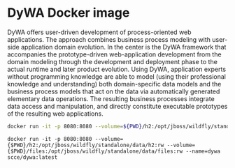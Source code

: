 # DyWA Docker image 

DyWA offers user-driven development of process-oriented web applications. The approach combines business process modeling with user-side application domain evolution. In the center is the DyWA framework that accompanies the prototype-driven web-application development from the domain modeling through the development and deployment phase to the actual runtime and later product evolution. Using DyWA, application experts without programming knowledge are able to model (using their professional knowledge and understanding) both domain-specific data models and the business process models that act on the data via automatically generated elementary data operations. The resulting business processes integrate data access and manipulation, and directly constitute executable prototypes of the resulting web applications.

```bash
docker run -it -p 8080:8080 --volume=${PWD}/h2:/opt/jboss/wildfly/standalone/data/h2:rw --volume=${PWD}/files:/opt/jboss/wildfly/standalone/data/files:rw --name=dywa scce/dywa:latest
```
```fish
docker run -it -p 8080:8080 --volume={$PWD}/h2:/opt/jboss/wildfly/standalone/data/h2:rw --volume={$PWD}/files:/opt/jboss/wildfly/standalone/data/files:rw --name=dywa scce/dywa:latest
```